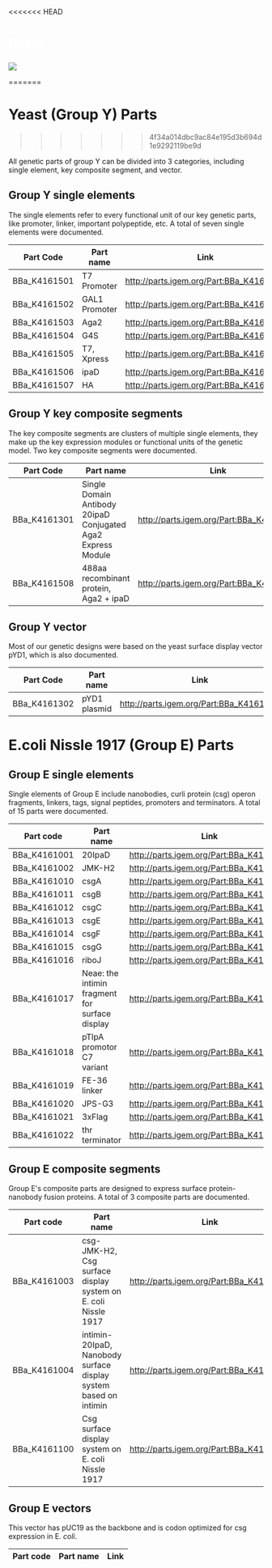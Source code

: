 <<<<<<< HEAD

<div class="flex justify-center items-center">
    <h1 class="absolute" style="z-index: 100;"><span style="color:white">Parts</span></h1>
    <img src="https://static.igem.wiki/teams/4161/wiki/wetlab6-for-bg.png" />
</div>

=======
# Yeast (Group Y) Parts
>>>>>>> 4f34a014dbc9ac84e195d3b694d1e9292119be9d

All genetic parts of group Y can be divided into 3 categories, including single
element, key composite segment, and vector.

## Group Y single elements

The single elements refer to every functional unit of our key genetic parts,
like promoter, linker, important polypeptide, etc. A total of seven single
elements were documented.

| Part Code    | Part name     | Link                                |
|--------------|---------------|-----------------------------------------|
| BBa_K4161501 | T7 Promoter   | <http://parts.igem.org/Part:BBa_K4161501> |
| BBa_K4161502 | GAL1 Promoter | <http://parts.igem.org/Part:BBa_K4161502> |
| BBa_K4161503 | Aga2          | <http://parts.igem.org/Part:BBa_K4161503> |
| BBa_K4161504 | G4S           | <http://parts.igem.org/Part:BBa_K4161504> |
| BBa_K4161505 | T7, Xpress    | <http://parts.igem.org/Part:BBa_K4161505> |
| BBa_K4161506 | ipaD          | <http://parts.igem.org/Part:BBa_K4161506> |
| BBa_K4161507 | HA            | <http://parts.igem.org/Part:BBa_K4161507> |

## Group Y key composite segments

The key composite segments are clusters of multiple single elements, they make
up the key expression modules or functional units of the genetic model. Two key
composite segments were documented.

| Part Code    | Part name                                                    |Link                                    |
|--------------|--------------------------------------------------------------|-----------------------------------------  |
| BBa_K4161301 | Single Domain Antibody 20ipaD Conjugated Aga2 Express Module | <http://parts.igem.org/Part:BBa_K4161301> |
| BBa_K4161508 | 488aa recombinant protein, Aga2 + ipaD| <http://parts.igem.org/Part:BBa_K4161508> |

## Group Y vector

Most of our genetic designs were based on the yeast surface display vector
pYD1, which is also documented.

| Part Code    | Part name                                                    |Link                                   |
|--------------|--------------------------------------------------------------|------------------------------------------|
| BBa_K4161302 | pYD1 plasmid                                                 | <http://parts.igem.org/Part:BBa_K4161302>|

# E.coli Nissle 1917 (Group E) Parts

## Group E single elements

Single elements of Group E include nanobodies, 
curli protein (csg) operon fragments, 
linkers, tags, signal peptides, 
promoters and terminators. A total of 15 parts were documented.

| Part code | Part name| Link |
| ------ | ------ | ------ |
BBa_K4161001  | 20IpaD | <http://parts.igem.org/Part:BBa_K4161001>
BBa_K4161002  | JMK-H2 | <http://parts.igem.org/Part:BBa_K4161002>
BBa_K4161010  | csgA | <http://parts.igem.org/Part:BBa_K4161010>
BBa_K4161011  | csgB | <http://parts.igem.org/Part:BBa_K4161011>
BBa_K4161012  | csgC | <http://parts.igem.org/Part:BBa_K4161012>
BBa_K4161013  | csgE | <http://parts.igem.org/Part:BBa_K4161013>
BBa_K4161014  | csgF | <http://parts.igem.org/Part:BBa_K4161014>
BBa_K4161015  | csgG | <http://parts.igem.org/Part:BBa_K4161015>
BBa_K4161016  | riboJ | <http://parts.igem.org/Part:BBa_K4161016>
BBa_K4161017 | Neae: the intimin fragment for surface display | <http://parts.igem.org/Part:BBa_K4161017>
BBa_K4161018 | pTlpA promotor C7 variant | <http://parts.igem.org/Part:BBa_K4161018>
BBa_K4161019 | FE-36 linker | <http://parts.igem.org/Part:BBa_K4161019>
BBa_K4161020 | JPS-G3 | <http://parts.igem.org/Part:BBa_K4161020>
BBa_K4161021 | 3xFlag | <http://parts.igem.org/Part:BBa_K4161021>
BBa_K4161022 | thr terminator | <http://parts.igem.org/Part:BBa_K4161022>


## Group E composite segments

Group E's composite parts are designed to express surface protein-nanobody fusion proteins. A total of 3 composite parts are documented. 

| Part code | Part name| Link |
| ------ | ------ | ------ |
BBa_K4161003  | csg-JMK-H2, Csg surface display system on E. coli Nissle 1917 | <http://parts.igem.org/Part:BBa_K4161003>
BBa_K4161004 | intimin-20IpaD, Nanobody surface display system based on intimin| <http://parts.igem.org/Part:BBa_K4161004>
BBa_K4161100  | Csg surface display system on E. coli Nissle 1917 |<http://parts.igem.org/Part:BBa_K4161100>

## Group E vectors

This vector has pUC19 as the backbone and is codon optimized for csg expression in E. *coli*.

| Part code | Part name| Link |
| ------ | ------ | ------ |

